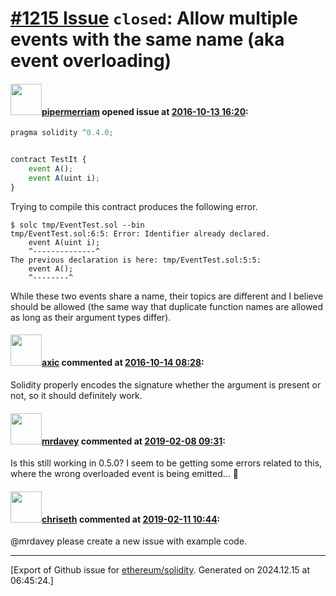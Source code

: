 # [\#1215 Issue](https://github.com/ethereum/solidity/issues/1215) `closed`: Allow multiple events with the same name (aka event overloading)

#### <img src="https://avatars.githubusercontent.com/u/824194?v=4" width="50">[pipermerriam](https://github.com/pipermerriam) opened issue at [2016-10-13 16:20](https://github.com/ethereum/solidity/issues/1215):

``` javascript
pragma solidity ^0.4.0;


contract TestIt {
    event A();
    event A(uint i);
}
```

Trying to compile this contract produces the following error.

``` shell
$ solc tmp/EventTest.sol --bin
tmp/EventTest.sol:6:5: Error: Identifier already declared.
    event A(uint i);
    ^--------------^
The previous declaration is here: tmp/EventTest.sol:5:5:
    event A();
    ^--------^
```

While these two events share a name, their topics are different and I believe should be allowed (the same way that duplicate function names are allowed as long as their argument types differ).


#### <img src="https://avatars.githubusercontent.com/u/20340?v=4" width="50">[axic](https://github.com/axic) commented at [2016-10-14 08:28](https://github.com/ethereum/solidity/issues/1215#issuecomment-253739867):

Solidity properly encodes the signature whether the argument is present or not, so it should definitely work.

#### <img src="https://avatars.githubusercontent.com/u/2453007?u=c45484eb8ed4da0e46800a707ea18beb2b2c6bf5&v=4" width="50">[mrdavey](https://github.com/mrdavey) commented at [2019-02-08 09:31](https://github.com/ethereum/solidity/issues/1215#issuecomment-461742513):

Is this still working in 0.5.0? I seem to be getting some errors related to this, where the wrong overloaded event is being emitted... 🤔

#### <img src="https://avatars.githubusercontent.com/u/9073706?v=4" width="50">[chriseth](https://github.com/chriseth) commented at [2019-02-11 10:44](https://github.com/ethereum/solidity/issues/1215#issuecomment-462284234):

@mrdavey please create a new issue with example code.


-------------------------------------------------------------------------------



[Export of Github issue for [ethereum/solidity](https://github.com/ethereum/solidity). Generated on 2024.12.15 at 06:45:24.]

